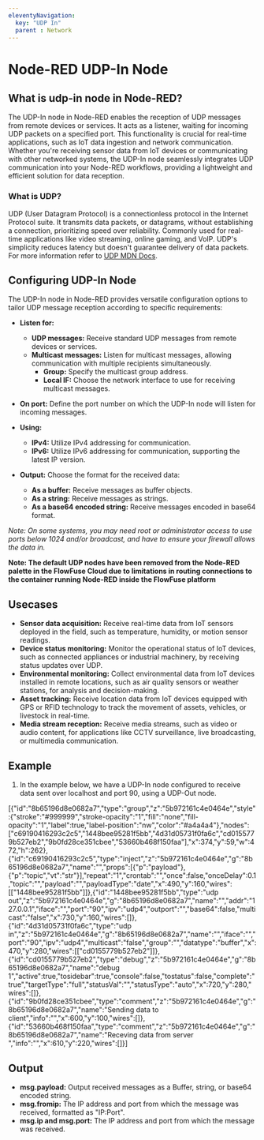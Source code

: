 ```yaml
---
eleventyNavigation:
  key: "UDP In"
  parent : Network
---
```


# Node-RED UDP-In Node

## What is udp-in node in Node-RED?

The UDP-In node in Node-RED enables the reception of UDP messages from remote devices or services. It acts as a listener, waiting for incoming UDP packets on a specified port. This functionality is crucial for real-time applications, such as IoT data ingestion and network communication. Whether you're receiving sensor data from IoT devices or communicating with other networked systems, the UDP-In node seamlessly integrates UDP communication into your Node-RED workflows, providing a lightweight and efficient solution for data reception.

### What is UDP?

UDP (User Datagram Protocol) is a connectionless protocol in the Internet Protocol suite. It transmits data packets, or datagrams, without establishing a connection, prioritizing speed over reliability. Commonly used for real-time applications like video streaming, online gaming, and VoIP. UDP's simplicity reduces latency but doesn't guarantee delivery of data packets. For more information refer to [UDP MDN Docs](https://developer.mozilla.org/en-US/docs/Glossary/UDP).

## Configuring UDP-In Node 

The UDP-In node in Node-RED provides versatile configuration options to tailor UDP message reception according to specific requirements:

- **Listen for:**
    - **UDP messages:** Receive standard UDP messages from remote devices or services.
    - **Multicast messages:** Listen for multicast messages, allowing communication with multiple recipients simultaneously.
        - **Group:** Specify the multicast group address.
        - **Local IF:** Choose the network interface to use for receiving multicast messages.

- **On port:** Define the port number on which the UDP-In node will listen for incoming messages.

- **Using:**
    - **IPv4:** Utilize IPv4 addressing for communication.
    - **IPv6:** Utilize IPv6 addressing for communication, supporting the latest IP version.

- **Output:** Choose the format for the received data:
    - **As a buffer:** Receive messages as buffer objects.
    - **As a string:** Receive messages as strings.
    - **As a base64 encoded string:** Receive messages encoded in base64 format.

*Note: On some systems, you may need root or administrator access to use ports below 1024 and/or broadcast, and have to ensure your firewall allows the data in.*

**Note: The default UDP nodes have been removed from the Node-RED palette in the FlowFuse Cloud due to limitations in routing connections to the container running Node-RED inside the FlowFuse platform**

## Usecases

- **Sensor data acquisition:** Receive real-time data from IoT sensors deployed in the field, such as temperature, humidity, or motion sensor readings.
- **Device status monitoring:** Monitor the operational status of IoT devices, such as connected appliances or industrial machinery, by receiving status updates over UDP.
- **Environmental monitoring:** Collect environmental data from IoT devices installed in remote locations, such as air quality sensors or weather stations, for analysis and decision-making.
- **Asset tracking:** Receive location data from IoT devices equipped with GPS or RFID technology to track the movement of assets, vehicles, or livestock in real-time.
- **Media stream reception:** Receive media streams, such as video or audio content, for applications like CCTV surveillance, live broadcasting, or multimedia communication.

## Example

1. In the example below, we have a UDP-In node configured to receive data sent over localhost and port 90, using a UDP-Out node.

[{"id":"8b65196d8e0682a7","type":"group","z":"5b972161c4e0464e","style":{"stroke":"#999999","stroke-opacity":"1","fill":"none","fill-opacity":"1","label":true,"label-position":"nw","color":"#a4a4a4"},"nodes":["c69190416293c2c5","1448bee95281f5bb","4d31d05731f0fa6c","cd0155779b527eb2","9b0fd28ce351cbee","53660b468f150faa"],"x":374,"y":59,"w":472,"h":262},{"id":"c69190416293c2c5","type":"inject","z":"5b972161c4e0464e","g":"8b65196d8e0682a7","name":"","props":[{"p":"payload"},{"p":"topic","vt":"str"}],"repeat":"1","crontab":"","once":false,"onceDelay":0.1,"topic":"","payload":"","payloadType":"date","x":490,"y":160,"wires":[["1448bee95281f5bb"]]},{"id":"1448bee95281f5bb","type":"udp out","z":"5b972161c4e0464e","g":"8b65196d8e0682a7","name":"","addr":"127.0.0.1","iface":"","port":"90","ipv":"udp4","outport":"","base64":false,"multicast":"false","x":730,"y":160,"wires":[]},{"id":"4d31d05731f0fa6c","type":"udp in","z":"5b972161c4e0464e","g":"8b65196d8e0682a7","name":"","iface":"","port":"90","ipv":"udp4","multicast":"false","group":"","datatype":"buffer","x":470,"y":280,"wires":[["cd0155779b527eb2"]]},{"id":"cd0155779b527eb2","type":"debug","z":"5b972161c4e0464e","g":"8b65196d8e0682a7","name":"debug 1","active":true,"tosidebar":true,"console":false,"tostatus":false,"complete":"true","targetType":"full","statusVal":"","statusType":"auto","x":720,"y":280,"wires":[]},{"id":"9b0fd28ce351cbee","type":"comment","z":"5b972161c4e0464e","g":"8b65196d8e0682a7","name":"Sending data to client","info":"","x":600,"y":100,"wires":[]},{"id":"53660b468f150faa","type":"comment","z":"5b972161c4e0464e","g":"8b65196d8e0682a7","name":"Receving data from server ","info":"","x":610,"y":220,"wires":[]}]

## Output

- **msg.payload:** Output received messages as a Buffer, string, or base64 encoded string.
- **msg.fromip:** The IP address and port from which the message was received, formatted as "IP:Port".
- **msg.ip and msg.port:** The IP address and port from which the message was received.

